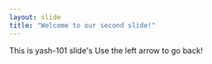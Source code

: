 ```yaml
---
layout: slide
title: "Welcome to our second slide!"
---
```

This is yash-101 slide's
Use the left arrow to go back!